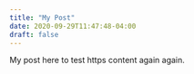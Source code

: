 ```yaml
---
title: "My Post"
date: 2020-09-29T11:47:48-04:00
draft: false
---
```


My post here to test https content again again.